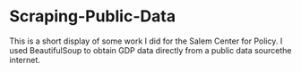 # Scraping-Public-Data
This is a short display of some work I did for the Salem Center for Policy. I used BeautifulSoup to obtain GDP data directly from a public data sourcethe internet.
